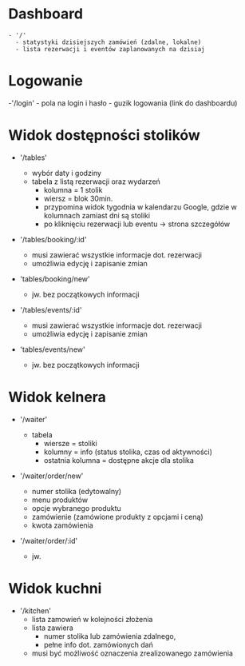 # Dashboard

    - '/'
      - statystyki dzisiejszych zamówień (zdalne, lokalne)
      - lista rezerwacji i eventów zaplanowanych na dzisiaj

# Logowanie

-'/login' - pola na login i hasło - guzik logowania (link do dashboardu)

# Widok dostępności stolików

- '/tables'

  - wybór daty i godziny
  - tabela z listą rezerwacji oraz wydarzeń
    - kolumna = 1 stolik
    - wiersz = blok 30min.
    - przypomina widok tygodnia w kalendarzu Google, gdzie w kolumnach zamiast dni są stoliki
    - po kliknięciu rezerwacji lub eventu -> strona szczegółów

- '/tables/booking/:id'

  - musi zawierać wszystkie informacje dot. rezerwacji
  - umożliwia edycję i zapisanie zmian

- 'tables/booking/new'

  - jw. bez początkowych informacji

- '/tables/events/:id'

  - musi zawierać wszystkie informacje dot. rezerwacji
  - umożliwia edycję i zapisanie zmian

- 'tables/events/new'
  - jw. bez początkowych informacji

# Widok kelnera

- '/waiter'

  - tabela
    - wiersze = stoliki
    - kolumny = info (status stolika, czas od aktywności)
    - ostatnia kolumna = dostępne akcje dla stolika

- '/waiter/order/new'

  - numer stolika (edytowalny)
  - menu produktów
  - opcje wybranego produktu
  - zamówienie (zamówione produkty z opcjami i ceną)
  - kwota zamówienia

- '/waiter/order/:id'
  - jw.

# Widok kuchni

- '/kitchen'
  - lista zamowień w kolejności złożenia
  - lista zawiera
    - numer stolika lub zamówienia zdalnego,
    - pełne info dot. zamówionych dań
  - musi być możliwość oznaczenia zrealizowanego zamówienia
